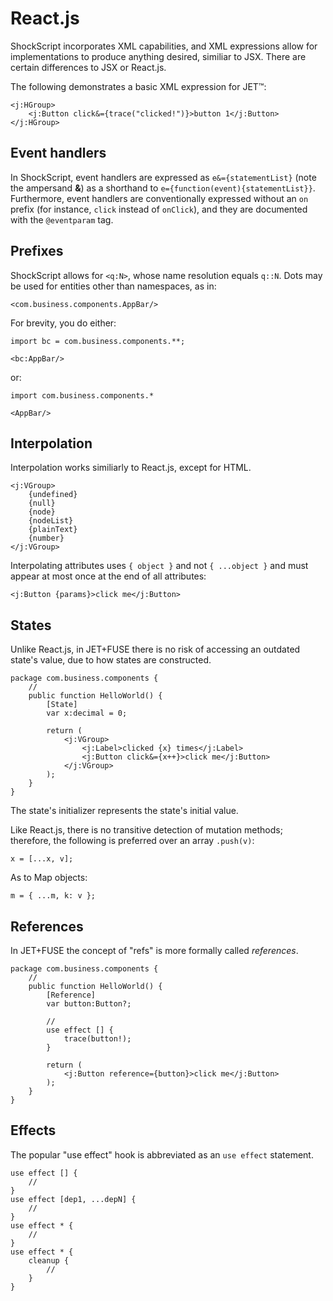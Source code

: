 # React.js

ShockScript incorporates XML capabilities, and XML expressions allow for implementations to produce anything desired, similiar to JSX. There are certain differences to JSX or React.js.

The following demonstrates a basic XML expression for JET™:

```
<j:HGroup>
    <j:Button click&={trace("clicked!")}>button 1</j:Button>
</j:HGroup>
```

## Event handlers

In ShockScript, event handlers are expressed as `e&={statementList}` (note the ampersand **\&**) as a shorthand to `e={function(event){statementList}}`. Furthermore, event handlers are conventionally expressed without an `on` prefix (for instance, `click` instead of `onClick`), and they are documented with the `@eventparam` tag.

## Prefixes

ShockScript allows for `<q:N>`, whose name resolution equals `q::N`. Dots may be used for entities other than namespaces, as in:

```
<com.business.components.AppBar/>
```

For brevity, you do either:

```
import bc = com.business.components.**;

<bc:AppBar/>
```

or:

```
import com.business.components.*

<AppBar/>
```

## Interpolation

Interpolation works similiarly to React.js, except for HTML.

```
<j:VGroup>
    {undefined}
    {null}
    {node}
    {nodeList}
    {plainText}
    {number}
</j:VGroup>
```

Interpolating attributes uses `{ object }` and not `{ ...object }` and must appear at most once at the end of all attributes:

```
<j:Button {params}>click me</j:Button>
```

## States

Unlike React.js, in JET+FUSE there is no risk of accessing an outdated state's value, due to how states are constructed.

```
package com.business.components {
    //
    public function HelloWorld() {
        [State]
        var x:decimal = 0;

        return (
            <j:VGroup>
                <j:Label>clicked {x} times</j:Label>
                <j:Button click&={x++}>click me</j:Button>
            </j:VGroup>
        );
    }
}
```

The state's initializer represents the state's initial value.

Like React.js, there is no transitive detection of mutation methods; therefore, the following is preferred over an array `.push(v)`:

```
x = [...x, v];
```

As to Map objects:

```
m = { ...m, k: v };
```

## References

In JET+FUSE the concept of "refs" is more formally called *references*.

```
package com.business.components {
    //
    public function HelloWorld() {
        [Reference]
        var button:Button?;

        //
        use effect [] {
            trace(button!);
        }

        return (
            <j:Button reference={button}>click me</j:Button>
        );
    }
}
```

## Effects

The popular "use effect" hook is abbreviated as an `use effect` statement.

```
use effect [] {
    //
}
use effect [dep1, ...depN] {
    //
}
use effect * {
    //
}
use effect * {
    cleanup {
        //
    }
}
```

